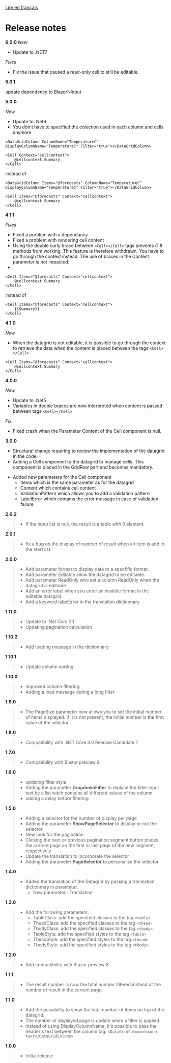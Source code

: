 [Lire en français](BlazorDatagrid_RELEASE_NOTE.md)
# Release notes
**6.0.0**
_New_
- Update to .NET7

_Fixes_
- Fix the issue that caused a read-only cell to still be editable.

**5.0.1**

update dependency to BlazorNInput

**5.0.0**

_New_
- Update to .Net6
- You don't have to specified the colection used in each column and cells anymore

```razor
<DataGridColumn ColumnName="TemperatureC" DisplayColumnName="TemperatureC" Filter="true"></DataGridColumn>

<Cell Context="cellcontext">
    @cellcontext.Summary
</Cell>
```

instead of

```razor
<DataGridColumn Items="@forecasts" ColumnName="TemperatureC" DisplayColumnName="TemperatureC" Filter="true"></DataGridColumn>

<Cell Items="@forecasts" Context="cellcontext">
    @cellcontext.Summary
</Cell>
```

**4.1.1**

_Fixes_
- Fixed a problem with a dependancy
- Fixed a problem with rendering cell content
- Using the double curly brace between `<Cell></Cell>` tags prevents C # methods from working. This feature is therefore withdrawn. You have to go through the context instead. The use of braces in the Content parameter is not impacted.
- 

```razor
<Cell Items="@forecasts" Context="cellcontext">
    @cellcontext.Summary
</Cell>
```
instead of
```razor
<Cell Items="@forecasts" Context="cellcontext">
    {{Summary}}
</Cell>
```

**4.1.0**

_New_
- When the datagrid is not editable, it is possible to go through the context to retrieve the data when the content is placed between the tags `<Cell></Cell>`
```razor
<Cell Items="@forecasts" Context="cellcontext">
    @cellcontext.Summary
</Cell>
```
**4.0.0**

_New_
- Update to .Net5
- Variables in double braces are now interpreted when content is passed between tags `<Cell></Cell>`

_Fix_
- Fixed crash when the Parameter Content of the Cell component is null.

**3.0.0**
- Structural change requiring to review the implementation of the datagrid in the code.
- Adding a Cell component to the datagrid to manage cells. This component is placed in the GridRow part and becomes mandatory.

* Added new parameters for the Cell component
    * Items which is the same parameter as for the datagrid
    * Content which contains cell content
    * ValidationPattern which allows you to add a validation pattern
    * LabelError which contains the error message in case of validation failure

**2.0.2**
> - If the input list is null, the result is a table with 0 element.

**2.0.1**
> - fix a bug on the display of number of result when an item is add in the start list.

**2.0.0**
> - Add parameter format to display date to a specfific format.
> - Add parameter Editable allow the datagrid to be editable.
> - Add parameter ReadOnly who set a column ReadOnly when the datagrid is editable 
> - Add an error label when you enter an invalide format in the editable datagrid.
> - Add a keyword labelError in the translation dictionnary

**1.11.0**
> - Update to .Net Core 3.1
> - Updating pagination calculation

**1.10.2**
> - Add loading message in the dictionnary

**1.10.1**
> - Update column sorting

**1.10.0**
> - Improved column filtering.
> - Adding a load message during a long filter

**1.9.0**
> - The PageSize parameter now allows you to set the initial number of items displayed. If it is not present, the initial number is the first value of the selector.

**1.8.0**
> - Compatibility with .NET Core 3.0 Release Candidate 1

**1.7.0**
> - Compatibility with Blazor preview 9

**1.6.0**
> - updating filter style
> - Adding the parameter **DropdownFilter** to replace the filter input text by a list witch contains all different values of the column
> - adding a delay before filtering

**1.5.0**
> - Adding a selector for the number of display per page
> - Adding the parameter **ShowPageSelector** to display or not the selector
> - New look for the pagination
> - Clicking the next or previous pagination segment button places the current page on the first or last page of the new segment, respectively
> - Update the translation to incorporate the selector
> - Adding the parameter **PageSelector** to personalise the selector

**1.4.0**
> - Added the translation of the Datagrid by passing a translation dictionnary in parameter. 
>   - New parameter : Translation

**1.3.0**
> - Add the following parameters:
>   - TableClass: add the specified classes to the tag ```<table>```
>   - TheadClass: add the specified classes to the tag ```<thead>```
>   - TbodyClass: add the specified classes to the tag ```<tbody>```
>   - TableStyle: add the specified styles to the tag ```<table>```
>   - TheadStyle: add the specified styles to the tag ```<thead>```
>   - TbodyStyle: add the specified styles to the tag ```<tbody>```

**1.2.0**
> - Add compatibility with Blazor preview 8

**1.1.1**
> - The result number is now the total number filtered instead of the number of result in the current page.

**1.1.0**
> - Add the possibility to show the total number of items on top of the datagrid.
> - The number of displayed page is update when a filter is applied.
> - Instead of using DisplayColumnName, it's possible to pass the header's text between the column tag:  ```<DataGridColumn>header text</DataGridColumn>```

**1.0.0**
> - Initial release